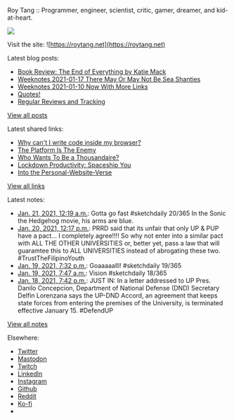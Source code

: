 Roy Tang :: Programmer, engineer, scientist, critic, gamer, dreamer, and kid-at-heart.

![](https://roytang.net/static/img/profile.jpg)

Visit the site: ![https://roytang.net](https://roytang.net)

Latest blog posts:

- [Book Review: The End of Everything by Katie Mack](https://roytang.net/2021/01/end-of-everything/)
- [Weeknotes 2021-01-17 There May Or May Not Be Sea Shanties](https://roytang.net/2021/01/weeknotes-2021-01-17/)
- [Weeknotes 2021-01-10 Now With More Links](https://roytang.net/2021/01/weeknotes-2021-01-10/)
- [Quotes!](https://roytang.net/2021/01/quotes/)
- [Regular Reviews and Tracking](https://roytang.net/2021/01/regular-reviews/)

[View all posts](https://roytang.net/blog)

Latest shared links:

- [Why can&#x27;t I write code inside my browser?](https://roytang.net/2021/01/why-cant-i-write-code-inside-my-browser/)
- [The Platform Is The Enemy](https://roytang.net/2021/01/the-platform-is-the-enemy/)
- [Who Wants To Be a Thousandaire?](https://roytang.net/2021/01/who-wants-to-be-a-thousandaire/)
- [Lockdown Productivity: Spaceship You](https://roytang.net/2021/01/lockdown-productivity-spaceship-you/)
- [Into the Personal-Website-Verse](https://roytang.net/2021/01/into-the-personal-website-verse/)

[View all links](https://roytang.net/links)

Latest notes:

- [Jan. 21, 2021, 12:19 a.m.](https://roytang.net/2021/01/1351927271817322498/): Gotta go fast #sketchdaily 20/365 In the Sonic the Hedgehog movie, his arms are blue.
- [Jan. 20, 2021, 12:17 p.m.](https://roytang.net/2021/01/1351745725428768769/): PRRD said that its unfair that only UP &amp; PUP have a pact... I completely agree!!!! So why not enter into a similar pact with ALL THE OTHER UNIVERSITIES or, better yet, pass a law that will guaramtee this to ALL UNIVERSITIES instead of abrogating these two. #TrustTheFilipinoYouth
- [Jan. 19, 2021, 7:32 p.m.](https://roytang.net/2021/01/1351492716731895810/): Goaaaaalll! #sketchdaily 19/365
- [Jan. 19, 2021, 7:47 a.m.](https://roytang.net/2021/01/1351315278152359936/): Vision #sketchdaily 18/365
- [Jan. 18, 2021, 7:42 p.m.](https://roytang.net/2021/01/1351132929196511240/): JUST IN: In a letter addressed to UP Pres. Danilo Concepcion, Department of National Defense (DND) Secretary Delfin Lorenzana says the UP-DND Accord, an agreement that keeps state forces from entering the premises of the University, is terminated effective January 15. #DefendUP

[View all notes](https://roytang.net/notes)

Elsewhere:

- [Twitter](https://twitter.com/roytang)
- [Mastodon](https://mastodon.technology/@roytang)
- [Twitch](https://twitch.tv/twitchyroy)
- [LinkedIn](https://www.linkedin.com/in/roytang)
- [Instagram](https://instagram.com/roytang0400)
- [Github](https://github.com/roytang)
- [Reddit](https://reddit.com/u/hungryroy)
- [Ko-fi](https://ko-fi.com/roytang)
- [](mailto:hello@roytang.net)
